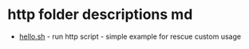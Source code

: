 # http folder descriptions md

   
+ [hello.sh](hello.sh) - run http script - simple example for rescue custom usage 
